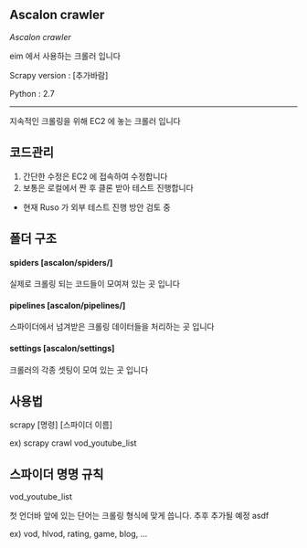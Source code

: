 ## Ascalon crawler

_Ascalon crawler_

eim 에서 사용하는 크롤러 입니다
  
  
   
Scrapy version : [추가바람]

Python : 2.7

- - -

지속적인 크롤링을 위해 EC2 에 놓는 크롤러 입니다

## 코드관리
1. 간단한 수정은 EC2 에 접속하여 수정합니다
2. 보통은 로컬에서 짠 후 클론 받아 테스트 진행합니다
+ 현재 Ruso 가 외부 테스트 진행 방안 검토 중

## 폴더 구조
#### spiders [ascalon/spiders/]
실제로 크롤링 되는 코드들이 모여져 있는 곳 입니다

#### pipelines [ascalon/pipelines/]
스파이더에서 넘겨받은 크롤링 데이터들을 처리하는 곳 입니다

#### settings [ascalon/settings]
크롤러의 각종 셋팅이 모여 있는 곳 입니다

## 사용법
scrapy [명령] [스파이더 이름]

ex) scrapy crawl vod_youtube_list

## 스파이더 명명 규칙
vod_youtube_list

첫 언더바 앞에 있는 단어는 크롤링 형식에 맞게 씁니다. 추후 추가될 예정
asdf

ex) vod, hlvod, rating, game, blog, ...
